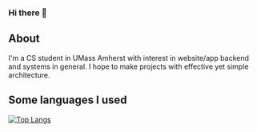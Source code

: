 ### Hi there 👋

<!--
**theanh28/theanh28** is a ✨ _special_ ✨ repository because its `README.md` (this file) appears on your GitHub profile.

Here are some ideas to get you started:

- 🔭 I’m currently working on ...
- 🌱 I’m currently learning ...
- 👯 I’m looking to collaborate on ...
- 🤔 I’m looking for help with ...
- 💬 Ask me about ...
- 📫 How to reach me: ...
- 😄 Pronouns: ...
- ⚡ Fun fact: ...
-->
## About

I'm a CS student in UMass Amherst with interest in website/app backend and systems in general. I hope to make projects with effective yet simple architecture.

## Some languages I used

[![Top Langs](https://github-readme-stats.vercel.app/api/top-langs/?username=theanh28)](https://github.com/anuraghazra/github-readme-stats)
